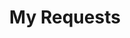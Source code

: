 ---
title: My Requests
excerpt: Set up My Requests to enable your users to debug their requests.
api_config: my-requests
hidden: true
---